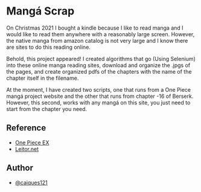 
# Mangá Scrap

On Christmas 2021 I bought a kindle because I like to read manga and I would like to read them anywhere with a reasonably large screen. However, the native manga from amazon catalog is not very large and I know there are sites to do this reading online.

Behold, this project appeared! I created algorithms that go (Using Selenium) into these online manga reading sites, download and organize the .jpgs of the pages, and create organized pdfs of the chapters with the name of the chapter itself in the filename.

At the moment, I have created two scripts, one that runs from a One Piece mangá project website and the other that runs from chapter -16 of Berserk. However, this second, works with any mangá on this site, you just need to start from the chapter you need.

## Reference

 - [One Piece EX](https://onepieceex.net)
 - [Leitor.net](https://leitor.net/)

## Author

- [@caiques121](https://github.com/caiques121)

